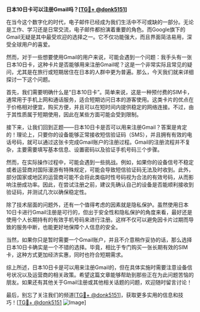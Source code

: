**日本10日卡可以注册Gmail吗？[[TG💪+ @donk5151](https://t.me/s/donk5151)]**

在当今这个数字化的时代，电子邮件已经成为我们生活中不可或缺的一部分。无论是工作、学习还是日常交流，电子邮件都扮演着重要的角色。而Google旗下的Gmail无疑是其中最受欢迎的选择之一。它不仅功能强大，而且界面简洁易用，深受全球用户的喜爱。

然而，对于一些想要使用Gmail的用户来说，可能会遇到一个问题：我手头有一张日本10日卡，这种卡片是否能够用来注册Gmail呢？这是一个非常实际且常见的疑问，尤其是在旅行或短期居住在日本的人群中更为普遍。那么，今天我们就来详细探讨一下这个问题。

首先，我们需要明确什么是“日本10日卡”。简单来说，这是一种预付费的SIM卡，通常用于手机上网和通话服务，适合短期访问日本的游客使用。这类卡片的优点在于价格相对便宜，购买方便，并且可以在短时间内提供稳定的网络连接。不过，由于其性质属于短期使用，因此在某些方面可能会受到限制。

接下来，让我们回到正题——日本10日卡是否可以用来注册Gmail？答案是肯定的！理论上，只要你的设备能够正常接收短信验证码（SMS），并且拥有有效的电话号码，就可以通过这张卡完成Gmail账户的注册过程。Gmail的注册流程并不复杂，主要需要填写基本信息、设置密码以及验证手机号码三个步骤。

然而，在实际操作过程中，可能会遇到一些挑战。例如，如果你的设备信号不稳定或者运营商对国际漫游有特殊规定，可能会导致短信验证码无法及时收到。此外，部分国家或地区的运营商可能不会将此类临时性号码视为合法的有效号码，从而影响注册成功率。因此，在尝试注册之前，建议先确认自己的设备是否能顺利接收到验证码，并测试几次以确保稳定性。

除了技术层面的问题外，还有一个值得考虑的因素就是隐私保护。虽然使用日本10日卡进行Gmail注册是可行的，但出于安全性和隐私保护的角度来看，最好还是使用个人长期持有的有效手机号码来进行注册。这样不仅可以避免因卡片过期而导致的服务中断，也能更好地保障个人信息的安全。

当然，如果你只是暂时需要一个Gmail账户，并且不介意稍作妥协的话，那么选择日本10日卡确实是一个不错的选择。毕竟，相比于专门购买一张长期有效的SIM卡，这种方式更加经济实惠，同时也符合短期需求。

综上所述，日本10日卡是可以用来注册Gmail的，但在具体实施时需要注意设备信号状况以及运营商的相关政策。希望这篇文章能够帮助到那些正在为此问题苦恼的朋友。如果还有其他关于Gmail注册或其他相关话题的问题，欢迎随时留言讨论！

最后，别忘了关注我们的频道[[TG💪+ @donk5151](https://t.me/s/donk5151)]，获取更多实用的信息和技巧！[[TG💪+ @donk5151](https://t.me/s/donk5151) ![Image](https://i.postimg.cc/rwNCRYN7/Snipaste-2025-04-30-17-27-05.png)]